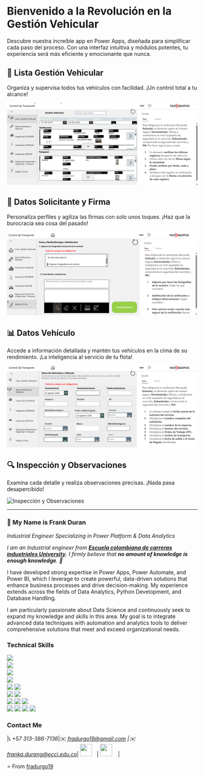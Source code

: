 # Bienvenido a la Revolución en la Gestión Vehicular

Descubre nuestra increíble app en Power Apps, diseñada para simplificar cada paso del proceso. Con una interfaz intuitiva y módulos potentes, tu experiencia será más eficiente y emocionante que nunca.

## 🚗 Lista Gestión Vehicular

Organiza y supervisa todos tus vehículos con facilidad. ¡Un control total a tu alcance!

![Captura de Pantalla](PowerApps/Assets/Images/Captura%20de%20pantalla%202024-08-23%20122458.png)

## 👥 Datos Solicitante y Firma

Personaliza perfiles y agiliza las firmas con solo unos toques. ¡Haz que la burocracia sea cosa del pasado!

![Captura de Pantalla](PowerApps/Assets/Images/Captura%20de%20pantalla%202024-08-23%20122616.png)

## 📊 Datos Vehículo

Accede a información detallada y mantén tus vehículos en la cima de su rendimiento. ¡La inteligencia al servicio de tu flota!

![Captura de Pantalla](PowerApps/Assets/Images/Captura%20de%20pantalla%202024-08-23%20122510.png)

## 🔍 Inspección y Observaciones

Examina cada detalle y realiza observaciones precisas. ¡Nada pasa desapercibido!

![Inspección y Observaciones](ruta/a/tu/imagen_inspeccion_observaciones.png) <!-- Reemplaza "ruta/a/tu/imagen_inspeccion_observaciones.png" con la URL de la imagen -->


---

### 👋 My Name is Frank Duran

*Industrial Engineer Specializing in Power Platform & Data Analytics*

<em>I am an Industrial engineer from <a href="https://www.ecci.edu.co/"><b>Escuela colombiana de carreras industriales University</b></a>. I firmly believe that **no amount of knowledge is enough knowledge**. 🧠</em>

I have developed strong expertise in Power Apps, Power Automate, and Power BI, which I leverage to create powerful, data-driven solutions that enhance business processes and drive decision-making. My experience extends across the fields of Data Analytics, Python Development, and Database Handling.

I am particularly passionate about Data Science and continuously seek to expand my knowledge and skills in this area. My goal is to integrate advanced data techniques with automation and analytics tools to deliver comprehensive solutions that meet and exceed organizational needs.

### Technical Skills

<img src="https://img.shields.io/badge/-Power%20Apps-2F6C8F?style=flat&logo=powerapps&logoColor=white"> <br />
<img src="https://img.shields.io/badge/-Power%20BI-F2C811?style=flat&logo=powerbi&logoColor=black"> <br />
<img src="https://img.shields.io/badge/-Python%203-black?style=flat&logo=python&logoColor=white"> <br />
<img src="https://img.shields.io/badge/-VBA-8A2C2A?style=flat&logo=visualstudiocode&logoColor=white"> <br />
<img src="https://img.shields.io/badge/-MongoDB-de6c1e?style=flat" > <img src="https://img.shields.io/badge/-SQL-5466b8?style=flat&logo=sql&logoColor=white" > <br />
<img src="https://img.shields.io/badge/-Numpy-0d7963?style=flat&logo=flask&logoColor=white"> <img src="https://img.shields.io/badge/-SKlearn-161616?style=flat&logo=react&logoColor=00d9ff"> <br/>
<img src="https://img.shields.io/badge/-C%20&%20C++-659ad2?style=flat&logo=c%2B%2B&logoColor=ffffff"> 
<img src="https://img.shields.io/badge/-Problem%20Solving-ffa804?style=flat"> <img src="https://img.shields.io/badge/-Database%20Management-4d008f?style=flat"> <br />
<img src="https://img.shields.io/badge/-Machine%20Learning-102230?style=flat"> 
<img src="https://img.shields.io/badge/-Microsoft%20Word-164ead?style=flat&logo=microsoft%20word"> <img src="https://img.shields.io/badge/-Microsoft%20Excel-026f39?style=flat&logo=microsoft%20excel"> <img src="https://img.shields.io/badge/-Microsoft%20PowerPoint-b9361a?style=flat&logo=microsoft%20powerpoint">

### Contact Me

|📞 *+57 313-386-7136*|✉️ *fradurgo19@gmail.com \|✉️ franka.durang@ecci.edu.co*| <a href="https://www.linkedin.com/in/frank-anderson-duran-gonzalez/"><img src="https://i.ibb.co/Kx2GSrT/linkedin.png" width="32px" height="32px"></a> &nbsp; | <a href="https://github.com/fradurgo19"><img src="https://cdn.iconscout.com/icon/free/png-256/github-108-438008.png" width="32px" height="32px"></a> &nbsp; &nbsp;|

⭐️ From [fradurgo19](https://github.com/fradurgo19)
